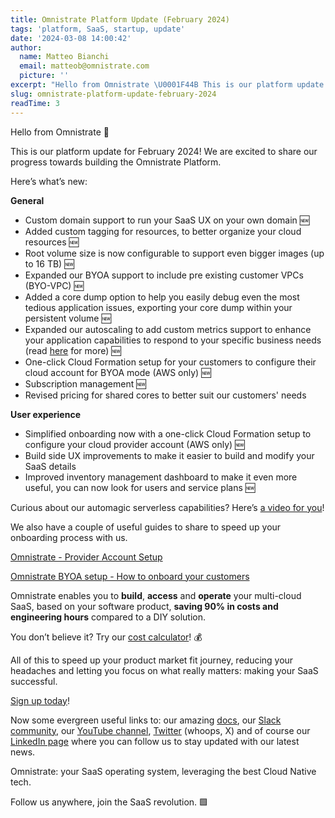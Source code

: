 ```yaml
---
title: Omnistrate Platform Update (February 2024)
tags: 'platform, SaaS, startup, update'
date: '2024-03-08 14:00:42'
author:
  name: Matteo Bianchi
  email: matteob@omnistrate.com
  picture: ''
excerpt: "Hello from Omnistrate \U0001F44B This is our platform update for February 2024! We are excited to share our progress towards building the Omnistrate Platform."
slug: omnistrate-platform-update-february-2024
readTime: 3
---
```


Hello from Omnistrate 👋

This is our platform update for February 2024!
We are excited to share our progress towards building the Omnistrate Platform.

Here’s what’s new:

**General**

 - Custom domain support to run your SaaS UX on your own domain 🆕
 - Added custom tagging for resources, to better organize your cloud resources 🆕
 - Root volume size is now configurable to support even bigger images (up to 16 TB) 🆕
 - Expanded our BYOA support to include pre existing customer VPCs (BYO-VPC) 🆕
 - Added a core dump option to help you easily debug even the most tedious application issues, exporting your core dump within your persistent volume 🆕
 - Expanded our autoscaling to add custom metrics support to enhance your application capabilities to respond to your specific business needs (read [here][1] for more) 🆕
 - One-click Cloud Formation setup for your customers to configure their cloud account for BYOA mode (AWS only) 🆕
 - Subscription management 🆕
 - Revised pricing for shared cores to better suit our customers' needs

**User experience**

 - Simplified onboarding now with a one-click Cloud Formation setup to configure your cloud provider account (AWS only) 🆕
 - Build side UX improvements to make it easier to build and modify your SaaS details
 - Improved inventory management dashboard to make it even more useful, you can now look for users and service plans 🆕

Curious about our automagic serverless capabilities? 
Here’s [a video for you][2]!

We also have a couple of useful guides to share to speed up your onboarding process with us.

[Omnistrate - Provider Account Setup][3]

[Omnistrate BYOA setup - How to onboard your customers][4]  

Omnistrate enables you to **build**, **access** and **operate** your multi-cloud SaaS, based on your software product, **saving 90% in costs and engineering hours** compared to a DIY solution.

You don’t believe it? Try our [cost calculator][5]! 💰

All of this to speed up your product market fit journey, reducing your headaches and letting you focus on what really matters: making your SaaS successful.

[Sign up today][6]!

Now some evergreen useful links to: our amazing [docs][7], our [Slack community][8], our [YouTube channel][9], [Twitter][10] (whoops, X) and of course our [LinkedIn page][11] where you can follow us to stay updated with our latest news.

Omnistrate: your SaaS operating system, leveraging the best Cloud Native tech.

Follow us anywhere, join the SaaS revolution. 🟩


  [1]: https://blog.omnistrate.com/posts/71
  [2]: https://www.youtube.com/watch?v=tQpc5V8_2vY
  [3]: https://www.youtube.com/watch?v=eKktc4QKgaA&ab_channel=Omnistrate
  [4]: https://www.youtube.com/watch?v=l6lMEZdMMxs&t=1s&ab_channel=Omnistrate
  [5]: https://omnistrate.com/pricing#cost-calculator
  [6]: https://omnistrate.cloud/signup
  [7]: http://docs.omnistrate.com
  [8]: https://join.slack.com/t/cloudnative-u5h1399/shared_invite/zt-1qf3cgi37-lCV1vKJlrBioqGuVjKBtyw
  [9]: https://www.youtube.com/@omnistrate
  [10]: https://twitter.com/@omnistrate
  [11]: https://www.linkedin.com/company/omnistrate
